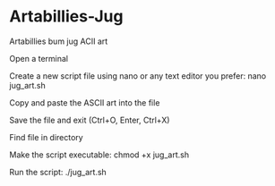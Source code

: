 # Artabillies-Jug

Artabillies bum jug ACII art

Open a terminal

Create a new script file using nano or any text editor you prefer: nano jug_art.sh

Copy and paste the ASCII art into the file

Save the file and exit (Ctrl+O, Enter, Ctrl+X)

Find file in directory

Make the script executable: chmod +x jug_art.sh

Run the script: ./jug_art.sh
